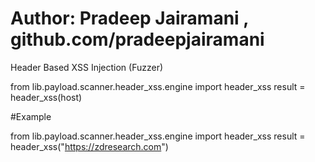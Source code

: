 # Author: Pradeep Jairamani , github.com/pradeepjairamani

Header Based XSS Injection (Fuzzer)

from lib.payload.scanner.header_xss.engine import header_xss
result = header_xss(host)

#Example

from lib.payload.scanner.header_xss.engine import header_xss
result = header_xss("https://zdresearch.com")

